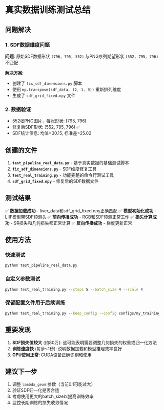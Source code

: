 # 真实数据训练测试总结

## 问题解决

### 1. SDF数据维度问题
**问题**: 原始SDF数据形状 `(796, 795, 552)` 与PNG序列期望形状 `(552, 795, 796)` 不匹配

**解决方案**: 
- 创建了 `fix_sdf_dimensions.py` 脚本
- 使用 `np.transpose(sdf_data, (2, 1, 0))` 重新排列维度
- 生成了 `sdf_grid_fixed.npy` 文件

### 2. 数据验证
- 552张PNG图片，每张形状: (795, 796)
- 修复后SDF形状: (552, 795, 796) ✅
- SDF统计信息: 均值=30.15, 标准差=25.02

## 创建的文件

1. **`test_pipeline_real_data.py`** - 基于真实数据的基础测试脚本
2. **`fix_sdf_dimensions.py`** - SDF维度修复工具
3. **`test_real_training.py`** - 功能完整的命令行测试工具
4. **`sdf_grid_fixed.npy`** - 修复后的SDF数据文件

## 测试结果

✅ **数据加载成功** - liver_data和sdf_grid_fixed.npy正确匹配
✅ **模型初始化成功** - LIIF模型带SDF预测头
✅ **前向传播成功** - RGB和SDF预测正常工作
✅ **损失计算成功** - SR损失和几何损失都正常计算
✅ **反向传播成功** - 梯度更新正常

## 使用方法

### 快速测试
```bash
python test_pipeline_real_data.py
```

### 自定义参数测试
```bash
python test_real_training.py --steps 5 --batch_size 4 --scale 4
```

### 保留配置文件用于后续训练
```bash
python test_real_training.py --keep_config --config configs/my_training_config.yaml
```

## 重要发现

1. **SDF损失值较大** (约80万): 这可能表明需要调整几何损失的权重或归一化方法
2. **训练速度快** (每步<1秒): 说明数据加载和模型推理效率良好
3. **GPU使用正常**: CUDA设备正确识别和使用

## 建议下一步

1. 调整 `lambda_geom` 参数（当前0.1可能过大）
2. 验证SDF归一化是否合适
3. 考虑使用更大的batch_size以提高训练效率
4. 监控长期训练的损失收敛情况
